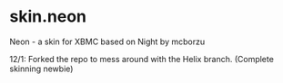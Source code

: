 # skin.neon
Neon - a skin for XBMC based on Night by mcborzu

12/1: Forked the repo to mess around with the Helix branch. (Complete skinning newbie)

